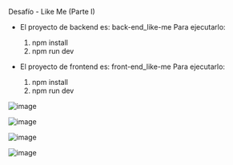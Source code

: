 Desafío - Like Me (Parte I)

- El proyecto de backend es: back-end_like-me
  Para ejecutarlo:
  1. npm install
  2. npm run dev
 
- El proyecto de frontend es: front-end_like-me
  Para ejecutarlo:
  1. npm install
  2. npm run dev

![image](https://github.com/user-attachments/assets/6dbd3127-dea3-4f8f-a70e-7ce59eec462b)

![image](https://github.com/user-attachments/assets/cc6045ca-0a98-4b77-8193-ed2db09eb863)

![image](https://github.com/user-attachments/assets/6278b276-1e3a-4b55-b60e-5564e97dbe6b)

![image](https://github.com/user-attachments/assets/84f2f288-f3f5-4cee-9dc7-86538fea71e6)


